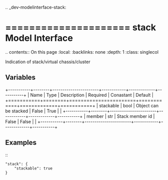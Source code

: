 .. _dev-modelinterface-stack:

=====================
stack Model Interface
=====================

.. contents:: On this page
    :local:
    :backlinks: none
    :depth: 1
    :class: singlecol

Indication of stack/virtual chassis/cluster

Variables
---------

+-----------+--------+-----------------------+------------+-------------+-----------+
| Name      | Type   | Description           | Required   | Conastant   | Default   |
+===========+========+=======================+============+=============+===========+
| stackable | bool   | Object can be stacked | False      | True        |           |
+-----------+--------+-----------------------+------------+-------------+-----------+
| member    | str    | Stack member id       | False      | False       |           |
+-----------+--------+-----------------------+------------+-------------+-----------+

Examples
--------

::

    "stack": {
        "stackable": true
    }
